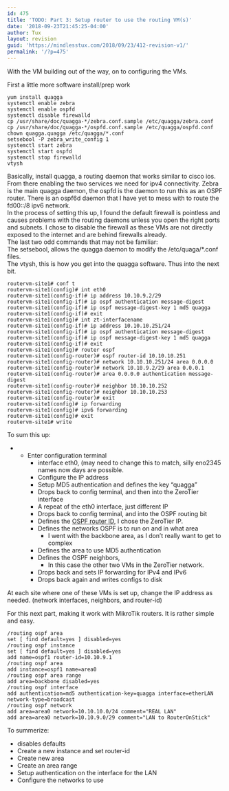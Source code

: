 ```yaml
---
id: 475
title: 'TODO: Part 3: Setup router to use the routing VM(s)'
date: '2018-09-23T21:45:25-04:00'
author: Tux
layout: revision
guid: 'https://mindlesstux.com/2018/09/23/412-revision-v1/'
permalink: '/?p=475'
---
```


With the VM building out of the way, on to configuring the VMs.

First a little more software install/prep work

```
yum install quagga
systemctl enable zebra
systemctl enable ospfd
systemctl disable firewalld
cp /usr/share/doc/quagga-*/zebra.conf.sample /etc/quagga/zebra.conf
cp /usr/share/doc/quagga-*/ospfd.conf.sample /etc/quagga/ospfd.conf
chown quagga.quagga /etc/quagga/*.conf
setsebool -P zebra_write_config 1
systemctl start zebra
systemctl start ospfd
systemctl stop firewalld
vtysh
```

Basically, install quagga, a routing daemon that works similar to cisco ios. From there enabling the two services we need for ipv4 connectivity. Zebra is the main quagga daemon, the ospfd is the daemon to run this as an OSPF router. There is an ospf6d daemon that I have yet to mess with to route the fd00::/8 ipv6 network.  
In the process of setting this up, I found the default firewall is pointless and causes problems with the routing daemons unless you open the right ports and subnets. I chose to disable the firewall as these VMs are not directly exposed to the internet and are behind firewalls already.  
The last two odd commands that may not be familiar:  
The setsebool, allows the quagga daemon to modify the /etc/quaga/\*.conf files.  
The vtysh, this is how you get into the quagga software. Thus into the next bit.

```
routervm-site1# conf t
routervm-site1(config)# int eth0
routervm-site1(config-if)# ip address 10.10.9.2/29
routervm-site1(config-if)# ip ospf authentication message-digest
routervm-site1(config-if)# ip ospf message-digest-key 1 md5 quagga
routervm-site1(config-if)# exit
routervm-site1(config)# int zt-interfacename
routervm-site1(config-if)# ip address 10.10.10.251/24
routervm-site1(config-if)# ip ospf authentication message-digest
routervm-site1(config-if)# ip ospf message-digest-key 1 md5 quagga
routervm-site1(config-if)# exit
routervm-site1(config)# router ospf
routervm-site1(config-router)# ospf router-id 10.10.10.251
routervm-site1(config-router)# network 10.10.10.251/24 area 0.0.0.0
routervm-site1(config-router)# network 10.10.9.2/29 area 0.0.0.1
routervm-site1(config-router)# area 0.0.0.0 authentication message-digest
routervm-site1(config-router)# neighbor 10.10.10.252
routervm-site1(config-router)# neighbor 10.10.10.253
routervm-site1(config-router)# exit
routervm-site1(config)# ip forwarding
routervm-site1(config)# ipv6 forwarding
routervm-site1(config)# exit
routervm-site1# write
```

To sum this up:

- - Enter configuration terminal
    - interface eth0, (may need to change this to match, silly eno2345 names now days are possible.
    - Configure the IP address
    - Setup MD5 authentication and defines the key “quagga”
    - Drops back to config terminal, and then into the ZeroTier interface
    - A repeat of the eth0 interface, just different IP
    - Drops back to config terminal, and into the OSPF routing bit
    - Defines the [OSPF router ID](http://www.omnisecu.com/cisco-certified-network-associate-ccna/what-is-ospf-router-id-and-how-to-configure-ospf-router-id.php), I chose the ZeroTier IP.
    - Defines the networks OSPF is to run on and in what area 
        - I went with the backbone area, as I don’t really want to get to complex
    - Defines the area to use MD5 authentication
    - Defines the OSPF neighbors, 
        - In this case the other two VMs in the ZeroTier network.
    - Drops back and sets IP forwarding for IPv4 and IPv6
    - Drops back again and writes configs to disk

At each site where one of these VMs is set up, change the IP address as needed. (network interfaces, neighbors, and router-id)

For this next part, making it work with MikroTik routers. It is rather simple and easy.

```
/routing ospf area
set [ find default=yes ] disabled=yes
/routing ospf instance
set [ find default=yes ] disabled=yes
add name=ospf1 router-id=10.10.9.1
/routing ospf area
add instance=ospf1 name=area0
/routing ospf area range
add area=backbone disabled=yes
/routing ospf interface
add authentication=md5 authentication-key=quagga interface=etherLAN network-type=broadcast
/routing ospf network
add area=area0 network=10.10.10.0/24 comment="REAL LAN"
add area=area0 network=10.10.9.0/29 comment="LAN to RouterOnStick"
```

To summerize:

- disables defaults
- Create a new instance and set router-id
- Create new area
- Create an area range
- Setup authentication on the interface for the LAN
- Configure the networks to use
